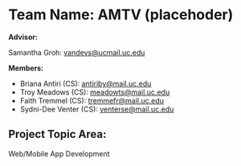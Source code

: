 # Team Name: AMTV (placehoder)
**Advisor:**  

Samantha Groh: vandevs@ucmail.uc.edu

**Members:**
- Briana Antiri (CS): antiriby@mail.uc.edu
- Troy Meadows (CS): meadowts@mail.uc.edu
- Faith Tremmel (CS): tremmefr@mail.uc.edu
- Sydni-Dee Venter (CS): venterse@mail.uc.edu

## Project Topic Area: 
Web/Mobile App Development
